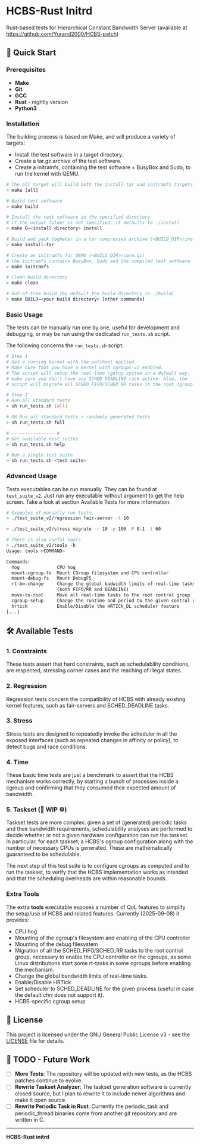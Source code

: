 # HCBS-Rust Initrd

Rust-based tests for Hierarchical Constant Bandwidth Server (available at https://github.com/Yurand2000/HCBS-patch)

## 🚀 Quick Start

### Prerequisites

- **Make**
- **Git**
- **GCC**
- **Rust** - nightly version
- **Python3**

### Installation

The building process is based on Make, and will produce a variety of targets:
- Install the test software in a target directory.
- Create a tar.gz archive of the test software.
- Create a initramfs, containing the test software + BusyBox and Sudo, to run the kernel with QEMU.

```bash
# The all target will build both the install-tar and initramfs targets.
> make [all]

# Build test software
> make build

# Install the test software in the specified directory
# if the output folder is not specified, it defaults to ./install
> make O=<install directory> install 

# Build and pack togheter in a tar compressed archive (<BUILD_DIR>/install.tar.gz)
> make install-tar

# Create an initramfs for QEMU (<BUILD_DIR>/core.gz)
# the initramfs contains BusyBox, Sudo and the compiled test software
> make initramfs

# Clean build directory
> make clean

# Out-of-tree build (by default the build directory is ./build)
> make BUILD=<your build directory> [other commands]
```

### Basic Usage

The tests can be manually run one by one, useful for development and debugging, or may be run using the dedicated `run_tests.sh` script.

The following concerns the `run_tests.sh` script:

```sh
# Step 1
# Get a running kernel with the patchset applied.
# Make sure that you have a kernel with cgroups-v2 enabled.
# The script will setup the real-time cgorup system in a default way,
# make sure you don't have any SCHED_DEADLINE task active. Also, the
# script will migrate all SCHED_FIFO/SCHED_RR tasks in the root cgroup.

# Step 2
# Run all standard tests
> sh run_tests.sh [all]

# OR Run all standard tests + randomly generated tests
> sh run_tests.sh full

# ---------------- #
# Get available test suites
> sh run_tests.sh help

# Run a single test suite
> sh run_tests.sh <test suite>
```

### Advanced Usage

Tests executables can be run manually. They can be found at `test_suite_v2`. Just run any executable without argument to get the help screen. Take a look at section Available Tests for more information.

```bash
# Examples of manually run tests.
> ./test_suite_v2/regression fair-server -t 10

> ./test_suite_v2/stress migrate -r 10 -p 100 -P 0.1 -t 60

# There is also useful tools
> ./test_suite_v2/tools -h
Usage: tools <COMMAND>

Commands:
  hog              CPU hog
  mount-cgroup-fs  Mount CGroup filesystem and CPU controller
  mount-debug-fs   Mount DebugFS
  rt-bw-change     Change the global badwidth limits of real-time tasks
                   (both FIFO/RR and DEADLINE)
  move-to-root     Move all real-time tasks to the root control group
  cgroup-setup     Change the runtime and period to the given control group
  hrtick           Enable/Disable the HRTICK_DL scheduler feature
[...]
```

## 🛠️ Available Tests

### 1. Constraints

These tests assert that hard constraints, such as schedulability conditions, are respected, stressing corner cases and the reaching of illegal states.

### 2. Regression

Regression tests concern the compatibility of HCBS with already existing kernel features, such as fair-servers and SCHED_DEADLINE tasks.

### 3. Stress

Stress tests are designed to repeatedly invoke the scheduler in all the exposed interfaces (such as repeated changes in affinity or policy), to detect bugs and race conditions.

### 4. Time

These basic time tests are just a benchmark to assert that the HCBS mechanism works correctly, by starting a bunch of processes inside a cgroup and confirming that they consumed their expected amount of bandwidth.

### 5. Taskset (🔧 WIP ⚙️)

Taskset tests are more complex: given a set of (generated) periodic tasks and their bandwidth requirements, schedulability analyses are performed to decide whether or not a given hardware configuration can run the taskset. In particular, for each taskset, a HCBS's cgroup configuration along with the number of necessary CPUs is generated. These are mathematically guaranteed to be schedulable.

The next step of this test suite is to configure cgroups as computed and to run the taskset, to verify that the HCBS implementation works as intended and that the scheduling overheads are within reasonable bounds.

### Extra Tools

The extra **tools** executable exposes a number of QoL features to simplify the setup/use of HCBS and related features. Currently (2025-09-08) it provides:

- CPU hog 
- Mounting of the cgroup's filesystem and enabling of the CPU controller
- Mounting of the debug filesystem
- Migration of all the SCHED_FIFO/SCHED_RR tasks to the root control group, necessary to enable the CPU controller on the cgroups, as some Linux distributions start some rt-tasks in some cgroups before enabling the mechanism.
- Change the global bandwidth limits of real-time tasks.
- Enable/Disable HRTick
- Set scheduler to SCHED_DEADLINE for the given process (useful in case the default *chrt* does not support it).
- HCBS-specific cgroup setup

## 📄 License

This project is licensed under the GNU General Public License v3 - see the [LICENSE](LICENSE) file for details.

## 📝 TODO - Future Work

- [ ] **More Tests**: The repository will be updated with new tests, as the HCBS patches continue to evolve.
- [ ] **Rewrite Taskset Analyzer**: The taskset generation software is currently closed source, but I plan to rewrite it to include newer algorithms and make it open source.
- [ ] **Rewrite Periodic Task in Rust**: Currently the periodic_task and periodic_thread binaries come from another git repository and are written in C. 

---

**HCBS-Rust initrd**